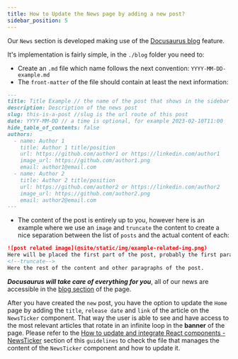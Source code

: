```yaml
---
title: How to Update the News page by adding a new post?
sidebar_position: 5
---
```


Our `News` section is developed making use of the [Docusaurus blog](https://docusaurus.io/docs/2.2.0/blog) feature.

It's implementation is fairly simple, in the `./blog` folder you need to:

- Create an `.md` file which name follows the next convention: `YYYY-MM-DD-example.md`
- The `front-matter` of the file should contain at least the next information:

```md
---
title: Title Example // the name of the post that shows in the sidebar
description: Description of the news post 
slug: this-is-a-post //slug is the url route of this post
date: YYYY-MM-DD // a time is optional, for example 2023-02-10T11:00
hide_table_of_contents: false
authors:
  - name: Author 1
    title: Author 1 title/position
    url: https://github.com/author1 or https://linkedin.com/author1
    image_url: https://github.com/author1.png
    email: author1@email.com
  - name: Author 2
    title: Author 2 title/position
    url: https://github.com/author2 or https://linkedin.com/author2
    image_url: https://github.com/author2.png
    email: author2@email.com
---
```

- The content of the post is entirely up to you, however here is an example where we use an `image` and `truncate` the content to create a nice separation between the list of `posts` and the actual content of each:

```md
![post related image](@site/static/img/example-related-img.png)
Here will be placed the first part of the post, probably the first paragraph.
<!--truncate-->
Here the rest of the content and other paragraphs of the post.
```

_**Docusaurus will take care of everything for you**_, all of our news are accessible in the [blog section](https://eclipse-tractusx.github.io/blog) of the page.

After you have created the `new` post, you have the option to update the `Home` page by adding the `title`, `release date` and `link` of the article on the `NewsTicker` component. That way the user is able to see and have access to the most relevant articles that rotate in an infinite loop in the **banner** of the page. Please refer to the [How to update and integrate React components - NewsTicker](/docs/website-guidelines/update-and-integrate-react-components#newsticker-) section of this `guidelines` to check the file that manages the content of the `NewsTicker` component and how to update it.

